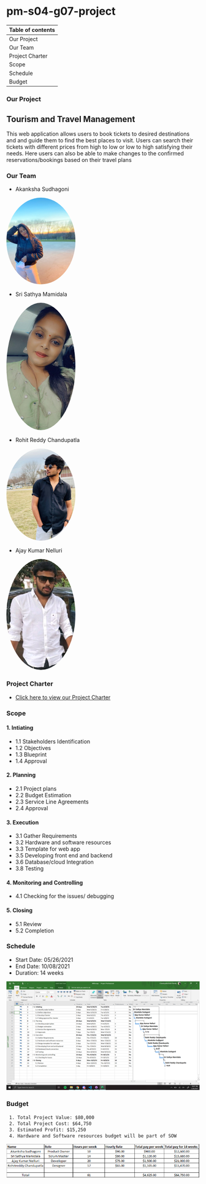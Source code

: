 # pm-s04-g07-project

| Table of contents |
|-------------------|
| Our Project       |
| Our Team          |
| Project Charter   |
| Scope             |
| Schedule          |
| Budget            |

### Our Project 
  ##   Tourism and Travel Management 
   
  <P> This web application allows users to book tickets to desired destinations and and guide them to find the best places to visit. Users can search their tickets with different prices from high to low or low to high satisfying their needs.
      Here users can also be able to make changes to the confirmed reservations/bookings based on their travel plans</p>

### Our Team

  * Akanksha Sudhagoni 
  
  
  <img src="images/Akanksha.jpg" alt="drawing" width="180" style="border-radius:50%" /> <br/>


  * Sri Sathya Mamidala 
  

  <img src="images/sathya.jpeg" alt="drawing" width="180" style="border-radius:50%" />  <br/>


  * Rohit Reddy Chandupatla  
  
   
   <img src="images/Rohit.jpg" alt="drawing" width="180" style="border-radius:50%" /> <br/>


  * Ajay Kumar Nelluri  
  

  <img src="images/Ajay.jfif" alt="drawing" width="180" style="border-radius:50%" /> <br/>

### Project Charter
  - [Click here to view our Project Charter](/scope/Charter.md)

### Scope
#### 1. Intiating
* 1.1 Stakeholders Identification
* 1.2 Objectives
* 1.3 Blueprint
* 1.4 Approval

#### 2. Planning
* 2.1 Project plans
* 2.2 Budget Estimation
* 2.3 Service Line Agreements
* 2.4 Approval

#### 3. Execution
* 3.1 Gather Requirements
* 3.2 Hardware and software resources
* 3.3 Template for web app
* 3.5 Developing front end and backend
* 3.6 Database/cloud Integration
* 3.8 Testing

#### 4. Monitoring and Controlling
* 4.1 Checking for the issues/ debugging

#### 5. Closing
* 5.1 Review
* 5.2 Completion

     
### Schedule
  * Start Date: 05/26/2021 
  * End Date: 10/08/2021
  * Duration: 14 weeks
  
  <img src="/schedule/Updated.PNG" alt="Schedule1"/>
    
### Budget
     1. Total Project Value: $80,000 
     2. Total Project Cost: $64,750 
     3. Estimated Profit: $15,250 
     4. Hardware and Software resources budget will be part of SOW

<img src="/Budget/Budget.PNG" alt="Project Budget"/>

